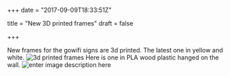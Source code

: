 +++
date = "2017-09-09T18:33:51Z"





















title = "New 3D printed frames"
draft = false

+++
New frames for the gowifi signs are 3d printed.  The latest one in yellow and white. 
![3d printed frames][1]
Here is one in PLA wood plastic hanged on the wall. 
![enter image description here][2]


  [1]: https://res.cloudinary.com/dtnahfj7l/v1504981873/yv9rs1pasfapqng4y4d8
  [2]: https://res.cloudinary.com/dtnahfj7l/v1504983116/kvjf7vywfjbxdws8tgvl
